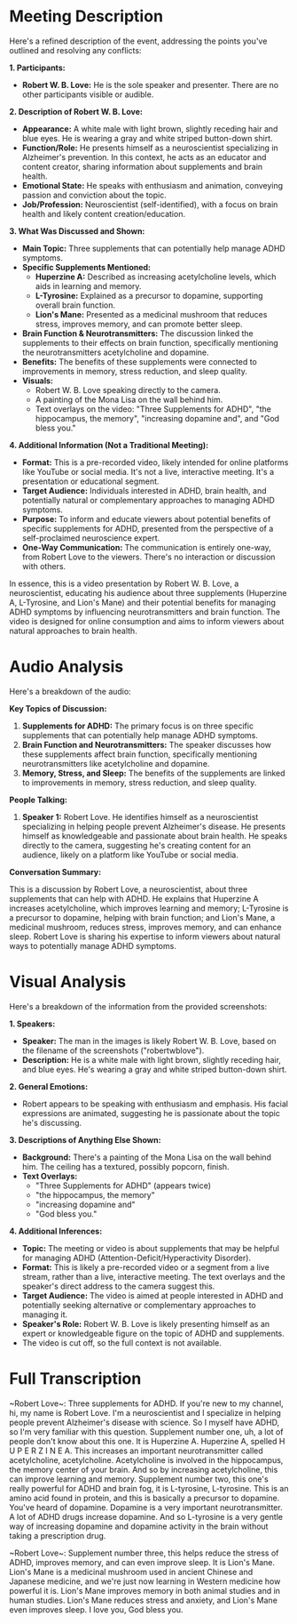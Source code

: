 # Meeting Description

Here's a refined description of the event, addressing the points you've outlined and resolving any conflicts:

**1. Participants:**

*   **Robert W. B. Love:** He is the sole speaker and presenter. There are no other participants visible or audible.

**2. Description of Robert W. B. Love:**

*   **Appearance:** A white male with light brown, slightly receding hair and blue eyes. He is wearing a gray and white striped button-down shirt.
*   **Function/Role:** He presents himself as a neuroscientist specializing in Alzheimer's prevention. In this context, he acts as an educator and content creator, sharing information about supplements and brain health.
*   **Emotional State:** He speaks with enthusiasm and animation, conveying passion and conviction about the topic.
*   **Job/Profession:** Neuroscientist (self-identified), with a focus on brain health and likely content creation/education.

**3. What Was Discussed and Shown:**

*   **Main Topic:** Three supplements that can potentially help manage ADHD symptoms.
*   **Specific Supplements Mentioned:**
    *   **Huperzine A:** Described as increasing acetylcholine levels, which aids in learning and memory.
    *   **L-Tyrosine:** Explained as a precursor to dopamine, supporting overall brain function.
    *   **Lion's Mane:** Presented as a medicinal mushroom that reduces stress, improves memory, and can promote better sleep.
*   **Brain Function & Neurotransmitters:** The discussion linked the supplements to their effects on brain function, specifically mentioning the neurotransmitters acetylcholine and dopamine.
*   **Benefits:** The benefits of these supplements were connected to improvements in memory, stress reduction, and sleep quality.
*   **Visuals:**
    *   Robert W. B. Love speaking directly to the camera.
    *   A painting of the Mona Lisa on the wall behind him.
    *   Text overlays on the video: "Three Supplements for ADHD", "the hippocampus, the memory", "increasing dopamine and", and "God bless you."

**4. Additional Information (Not a Traditional Meeting):**

*   **Format:** This is a pre-recorded video, likely intended for online platforms like YouTube or social media. It's not a live, interactive meeting. It's a presentation or educational segment.
*   **Target Audience:** Individuals interested in ADHD, brain health, and potentially natural or complementary approaches to managing ADHD symptoms.
*   **Purpose:** To inform and educate viewers about potential benefits of specific supplements for ADHD, presented from the perspective of a self-proclaimed neuroscience expert.
*   **One-Way Communication:** The communication is entirely one-way, from Robert Love to the viewers. There's no interaction or discussion with others.

In essence, this is a video presentation by Robert W. B. Love, a neuroscientist, educating his audience about three supplements (Huperzine A, L-Tyrosine, and Lion's Mane) and their potential benefits for managing ADHD symptoms by influencing neurotransmitters and brain function. The video is designed for online consumption and aims to inform viewers about natural approaches to brain health.



# Audio Analysis

Here's a breakdown of the audio:

**Key Topics of Discussion:**

1.  **Supplements for ADHD:** The primary focus is on three specific supplements that can potentially help manage ADHD symptoms.
2.  **Brain Function and Neurotransmitters:** The speaker discusses how these supplements affect brain function, specifically mentioning neurotransmitters like acetylcholine and dopamine.
3.  **Memory, Stress, and Sleep:** The benefits of the supplements are linked to improvements in memory, stress reduction, and sleep quality.

**People Talking:**

1.  **Speaker 1:** Robert Love. He identifies himself as a neuroscientist specializing in helping people prevent Alzheimer's disease. He presents himself as knowledgeable and passionate about brain health. He speaks directly to the camera, suggesting he's creating content for an audience, likely on a platform like YouTube or social media.

**Conversation Summary:**

This is a discussion by Robert Love, a neuroscientist, about three supplements that can help with ADHD. He explains that Huperzine A increases acetylcholine, which improves learning and memory; L-Tyrosine is a precursor to dopamine, helping with brain function; and Lion's Mane, a medicinal mushroom, reduces stress, improves memory, and can enhance sleep. Robert Love is sharing his expertise to inform viewers about natural ways to potentially manage ADHD symptoms.



# Visual Analysis

Here's a breakdown of the information from the provided screenshots:

**1. Speakers:**

*   **Speaker:** The man in the images is likely Robert W. B. Love, based on the filename of the screenshots ("robertwblove").
*   **Description:** He is a white male with light brown, slightly receding hair, and blue eyes. He's wearing a gray and white striped button-down shirt.

**2. General Emotions:**

*   Robert appears to be speaking with enthusiasm and emphasis. His facial expressions are animated, suggesting he is passionate about the topic he's discussing.

**3. Descriptions of Anything Else Shown:**

*   **Background:** There's a painting of the Mona Lisa on the wall behind him. The ceiling has a textured, possibly popcorn, finish.
*   **Text Overlays:**
    *   "Three Supplements for ADHD" (appears twice)
    *   "the hippocampus, the memory"
    *    "increasing dopamine and"
    *   "God bless you."

**4. Additional Inferences:**

*   **Topic:** The meeting or video is about supplements that may be helpful for managing ADHD (Attention-Deficit/Hyperactivity Disorder).
*   **Format:** This is likely a pre-recorded video or a segment from a live stream, rather than a live, interactive meeting. The text overlays and the speaker's direct address to the camera suggest this.
*   **Target Audience:** The video is aimed at people interested in ADHD and potentially seeking alternative or complementary approaches to managing it.
*   **Speaker's Role:** Robert W. B. Love is likely presenting himself as an expert or knowledgeable figure on the topic of ADHD and supplements.
*   The video is cut off, so the full context is not available.



# Full Transcription

~Robert Love~: Three supplements for ADHD. If you're new to my channel, hi, my name is Robert Love. I'm a neuroscientist and I specialize in helping people prevent Alzheimer's disease with science. So I myself have ADHD, so I'm very familiar with this question. Supplement number one, uh, a lot of people don't know about this one. It is Huperzine A. Huperzine A, spelled H U P E R Z I N E A. This increases an important neurotransmitter called acetylcholine, acetylcholine. Acetylcholine is involved in the hippocampus, the memory center of your brain. And so by increasing acetylcholine, this can improve learning and memory. Supplement number two, this one's really powerful for ADHD and brain fog, it is L-tyrosine, L-tyrosine. This is an amino acid found in protein, and this is basically a precursor to dopamine. You've heard of dopamine. Dopamine is a very important neurotransmitter. A lot of ADHD drugs increase dopamine. And so L-tyrosine is a very gentle way of increasing dopamine and dopamine activity in the brain without taking a prescription drug.

~Robert Love~: Supplement number three, this helps reduce the stress of ADHD, improves memory, and can even improve sleep. It is Lion's Mane. Lion's Mane is a medicinal mushroom used in ancient Chinese and Japanese medicine, and we're just now learning in Western medicine how powerful it is. Lion's Mane improves memory in both animal studies and in human studies. Lion's Mane reduces stress and anxiety, and Lion's Mane even improves sleep. I love you, God bless you.